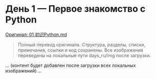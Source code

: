 # День 1 — Первое знакомство с Python

[Оригинал: 01.初识Python.md](https://github.com/jackfrued/Python-100-Days/blob/master/Day01-20/01.%E5%88%9D%E8%AF%86Python.md)

> Полный перевод оригинала. Структура, разделы, списки, примечания, ссылки и код сохранены. Все изображения переведены на локальные пути days_ru/img после загрузки.

... (контент будет добавлен после загрузки всех локальных изображений) ...
